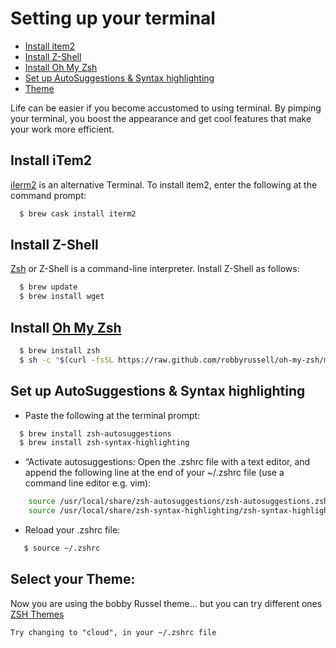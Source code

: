 
# Setting up your terminal
- [Install item2](#Instal-item2)
- [Install Z-Shell](#install-z-shell)
- [Install Oh My Zsh](#install-oh-my-zsh)
- [Set up AutoSuggestions & Syntax highlighting](#autosuggest-syntax-highlighting)
- [Theme](#theme)



Life can be easier if you become accustomed to using terminal. By pimping your terminal, you boost the appearance and get cool features that make your work more efficient.

##  Install iTem2
[iIerm2](https://www.iterm2.com/) is an alternative Terminal. To install item2, enter the following at the command prompt: 

```sh
  $ brew cask install iterm2
```

##  Install Z-Shell
[Zsh](https://gist.github.com/derhuerst/12a1558a4b408b3b2b6e) or Z-Shell is a command-line interpreter. Install Z-Shell as follows: 

```sh
  $ brew update
  $ brew install wget
```


## Install [Oh My Zsh](https://github.com/robbyrussell/oh-my-zsh)

```sh
  $ brew install zsh
  $ sh -c "$(curl -fsSL https://raw.github.com/robbyrussell/oh-my-zsh/master/tools/install.sh)"
```


## Set up AutoSuggestions & Syntax highlighting

* Paste the following at the terminal prompt:

```sh
  $ brew install zsh-autosuggestions
  $ brew install zsh-syntax-highlighting
```


* “Activate  autosuggestions:  Open the .zshrc file with a text editor, and append the following line at the end of your ~/.zshrc file (use a command line editor e.g. vim):

```sh
    source /usr/local/share/zsh-autosuggestions/zsh-autosuggestions.zsh
    source /usr/local/share/zsh-syntax-highlighting/zsh-syntax-highlighting.zsh
```


* Reload your .zshrc file:
```sh
   $ source ~/.zshrc
```

## Select your Theme: 

Now you are using the bobby Russel theme... but you can try different ones [ZSH Themes](https://github.com/robbyrussell/oh-my-zsh/wiki/Themes)

    Try changing to "cloud", in your ~/.zshrc file
